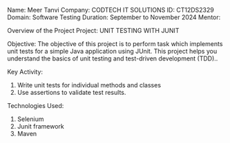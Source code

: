 Name: Meer Tanvi
Company: CODTECH IT SOLUTIONS
ID: CT12DS2329
Domain: Software Testing
Duration: September to November 2024
Mentor: 

Overview of the Project
Project:  UNIT TESTING WITH JUNIT

Objective: 
The objective of this project is to perform task which implements unit tests for a simple Java application using JUnit. This project
helps you understand the basics of unit testing and test-driven development
(TDD).. 

Key Activity:
 1. Write unit tests for individual methods and classes
 2. Use assertions to validate test results.

Technologies Used:
1. Selenium
2. Junit framework
3. Maven
